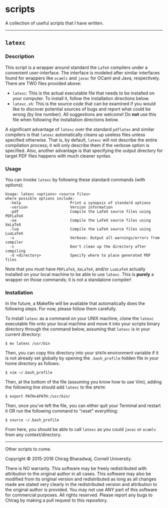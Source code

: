 # scripts
A collection of useful scripts that I have written.

---

## `latexc`

### Description

This script is a wrapper around standard the `LaTeX` compilers under a convenient user-interface. The interface is modeled after similar interfaces found for wrappers like `ocamlc` and `javac` for OCaml and Java, respectively. There are TWO files provided above:
 + `latexc`: This is the actual executable file that needs to be installed on your computer. To install it, follow the installation directions below.
 + `latexc.sh`: This is the source code that can be examined if you would like to discover potential sources of bugs and report what could be wrong (by line number). All suggestions are welcome! Do **not** use this file when following the installation directions below.

A significant advantage of `latexc` over the standard `pdflatex` and similar compilers is that `latexc` automatically cleans up useless files unless specified otherwise. That is, by default, `latexc` will not describe the entire compilation process; it will only describe them if the verbose option is specified. Also, another advantage is that specifying the output directory for target PDF files happens with much cleaner syntax.

### Usage

You can invoke `latexc` by following these standard commands (with options):

```
Usage: latexc <options> <source files>
where possible options include:
  -help                      Print a synopsis of standard options
  -version                   Version information
  -pdf                       Compile the LaTeX source files using PDFLaTeX
  -xe                        Compile the LaTeX source files using XeLaTeX
  -lua                       Compile the LaTeX source files using LuaLaTeX
  -v                         Verbose: Output all warnings/errors from compiler
  -c                         Don't clean up the directory after compiling
  -d <directory>             Specify where to place generated PDF files
```

Note that you must have `PDFLaTeX`, `XeLaTeX`, and/or `LuaLaTeX` actually installed on your local machine to be able to use `latexc`. This is **purely** a wrapper on those commands; it is not a standalone compiler!

### Installation

In the future, a Makefile will be available that automatically does the following steps. For now, please follow them carefully.

To install `latexc` as a command on your UNIX machine, clone the `latexc` executable file onto your local machine and move it into your scripts binary directory through the command below, assuming that `latexc` is in your current directory:

```
$ mv latexc /usr/bin
```

Then, you can copy this directory into your `$PATH` environment variable if it is not already set globally by opening the `.bash_profile` hidden file in your home directory as follows:

```
$ vim ~/.bash_profile
```

Then, at the bottom of the file (assuming you know how to use Vim), adding the following line should add `latexc` to the `$PATH`:

```
$ export PATH=$PATH:/usr/bin/
```

Then, once you've left the file, you can either quit your Terminal and restart it OR run the following command to "reset" everything:

```
$ source ~/.bash_profile
```

From here, you should be able to call `latexc` as you could `javac` or `ocamlc` from any context/directory.

---

Other scripts to come.

Copyright © 2015-2016 Chirag Bharadwaj, Cornell University.

There is NO warranty. This software may be freely redistributed with attribution to the original author in all cases. This software may also be modified from its original version and redistributed as long as all changes made are stated very clearly in the redistributed version and attribution to the original author is provided. You may not use ANY part of this software for commercial purposes. All rights reserved. Please report any bugs to Chirag by making a pull request to this repository.
